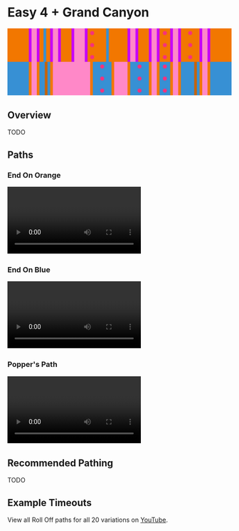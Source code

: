 # Easy 4 + Grand Canyon

![Easy 4 + Grand Canyon](../images/variations/easy-4-grand-canyon.jpg)

## Overview

TODO

## Paths

### End On Orange

<video controls>
  <source src="../../images/variations/easy-4-grand-canyon-end-on-orange.mp4" type="video/mp4">
</video>

### End On Blue

<video controls>
  <source src="../../images/variations/easy-4-grand-canyon-end-on-blue.mp4" type="video/mp4">
</video>

### Popper's Path

<video controls>
  <source src="../../images/variations/easy-4-grand-canyon-poppers-path.mp4" type="video/mp4">
</video>

## Recommended Pathing

TODO

## Example Timeouts

View all Roll Off paths for all 20 variations on [YouTube](https://www.youtube.com/playlist?list=PLG_QNSp9ZgJLWYSNl4vY26VJCZeOQHO1F).
